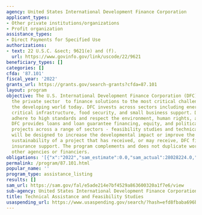```yaml
---
agency: United States International Development Finance Corporation
applicant_types:
- Other private institutions/organizations
- Profit organization
assistance_types:
- Direct Payments for Specified Use
authorizations:
- text: 22 U.S.C. &sect; 9621(e) and (f).
  url: https://www.govinfo.gov/link/uscode/22/9621
beneficiary_types: []
categories: []
cfda: '87.101'
fiscal_year: '2022'
grants_url: https://grants.gov/search-grants?cfda=87.101
layout: program
objective: The U.S. International Development Finance Corporation (DFC) partners with
  the private sector  to finance solutions to the most critical challenges facing
  the developing world today. DFC invests across sectors including energy, healthcare,
  critical infrastructure, food security, and small business support. DFC investments
  adhere to high standards and respect the environment, human rights, and worker rights.
  DFC provides loans and loan guarantee financing, equity, and political risk insurance  to
  projects across a range of sectors - feasibility studies and technical assistance
  will be designed to increase the developmental impact or improve the commercial
  sustainability of a project that has received, or may receive, DFC financing or
  insurance support. The program complements and does not duplicate work funded by
  other agencies or financiers.
obligations: '[{"x":"2022","sam_estimate":0.0,"sam_actual":28028224.0,"usa_spending_actual":0.0},{"x":"2023","sam_estimate":0.0,"sam_actual":21694950.0,"usa_spending_actual":23136319.0},{"x":"2024","sam_estimate":20000000.0,"sam_actual":0.0,"usa_spending_actual":18689212.0}]'
permalink: /program/87.101.html
popular_name: ''
program_type: assistance_listing
results: []
sam_url: https://sam.gov/fal/e5ade214e7bf4529a863600320a1f7e6/view
sub-agency: United States International Development Finance Corporation
title: Technical Assistance and Feasibility Studies
usaspending_url: https://www.usaspending.gov/search/?hash=efd8fbaba696bd8adcac5d383ad586bf
---
```

